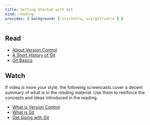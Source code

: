 ```yaml
---
title: Getting Started with Git
kind: reading
provides: { background: [ vcs/intro, vcs/git/intro ] }
---
```


## Read

- [About Version Control](http://git-scm.com/book/en/Getting-Started-About-Version-Control)
- [A Short History of Git](http://git-scm.com/book/en/Getting-Started-A-Short-History-of-Git)
- [Git Basics](http://git-scm.com/book/en/Getting-Started-Git-Basics)

## Watch

If video is more your style, the following screencasts cover a decent
summary of what is in the reading material. Use them to reinforce the
concepts and ideas introduced in the reading.

- [What is Version Control](http://git-scm.com/video/what-is-version-control)
- [What is Git](http://git-scm.com/video/what-is-git)
- [Get Going with Git](http://git-scm.com/video/get-going)
